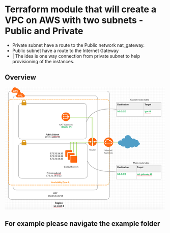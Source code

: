 # Terraform module that will create a VPC on AWS with two subnets - Public and Private
- Private subnet have a route to the Public network nat_gateway.
- Public subnet have a route to the Internet Gateway
 - | The idea is one way connection from private subnet to help provisioning of the instances.
## Overview

<img src="scr/vpc.png"/>

## For example please navigate the example folder
